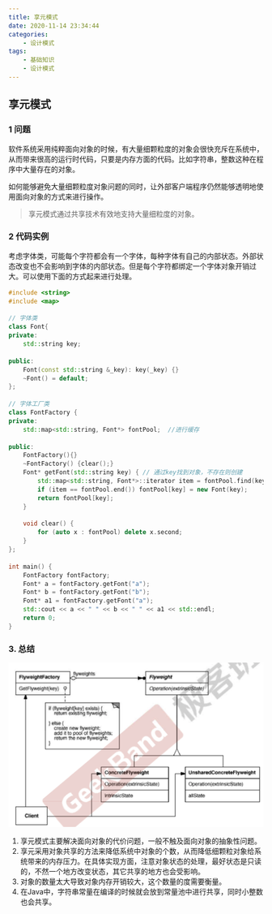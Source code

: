 ```yaml
---
title: 享元模式
date: 2020-11-14 23:34:44
categories:
	- 设计模式
tags:
	- 基础知识
    - 设计模式
---
```


## 享元模式

### 1 问题

软件系统采用纯粹面向对象的时候，有大量细颗粒度的对象会很快充斥在系统中，从而带来很高的运行时代码，只要是内存方面的代码。比如字符串，整数这种在程序中大量存在的对象。

如何能够避免大量细颗粒度对象问题的同时，让外部客户端程序仍然能够透明地使用面向对象的方式来进行操作。

> 享元模式通过共享技术有效地支持大量细粒度的对象。

### 2 代码实例

考虑字体类，可能每个字符都会有一个字体，每种字体有自己的内部状态。外部状态改变也不会影响到字体的内部状态。但是每个字符都绑定一个字体对象开销过大。可以使用下面的方式起来进行处理。

```c++
#include <string>
#include <map>

// 字体类
class Font{
private:
    std::string key;

public:
    Font(const std::string &_key): key(_key) {}
    ~Font() = default;
};

// 字体工厂类
class FontFactory {
private:
    std::map<std::string, Font*> fontPool;  //进行缓存

public:
    FontFactory(){}
    ~FontFactory() {clear();}
    Font* getFont(std::string key) { // 通过key找到对象，不存在则创建
        std::map<std::string, Font*>::iterator item = fontPool.find(key);
        if (item == fontPool.end()) fontPool[key] = new Font(key);
        return fontPool[key];
    }

    void clear() {
        for (auto x : fontPool) delete x.second;
    }
};

int main() {
    FontFactory fontFactory;
    Font* a = fontFactory.getFont("a");
    Font* b = fontFactory.getFont("b");
    Font* a1 = fontFactory.getFont("a");
    std::cout << a << " " << b << " " << a1 << std::endl;
    return 0;
}
```

### 3. 总结

![image-20201121152519356](享元模式/1.png)

1. 享元模式主要解决面向对象的代价问题，一般不触及面向对象的抽象性问题。
2. 享元采用对象共享的方法来降低系统中对象的个数，从而降低细颗粒对象给系统带来的内存压力。在具体实现方面，注意对象状态的处理，最好状态是只读的，不然一个地方改变状态，其它共享的地方也会受影响。
3. 对象的数量太大导致对象内存开销较大，这个数量的度需要衡量。
4. 在Java中，字符串常量在编译的时候就会放到常量池中进行共享，同时小整数也会共享。